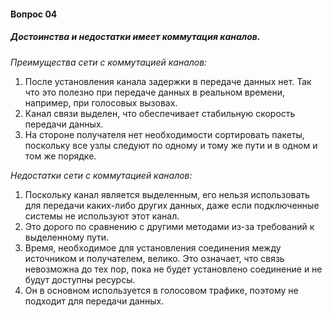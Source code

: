 #### Вопрос 04

##### Достоинства и недостатки имеет коммутация каналов.

*Преимущества сети с коммутацией каналов:*

1. После установления канала задержки в передаче данных нет. Так что это полезно при передаче данных в реальном времени, например, при голосовых вызовах. 
2. Канал связи выделен, что обеспечивает стабильную скорость передачи данных. 
3. На стороне получателя нет необходимости сортировать пакеты, поскольку все узлы следуют по одному и тому же пути и в одном и том же порядке. 



*Недостатки сети с коммутацией каналов:*

1. Поскольку канал является выделенным, его нельзя использовать для передачи каких-либо других данных, даже если подключенные системы не используют этот канал.
1.  Это дорого по сравнению с другими методами из-за требований к выделенному пути. 
1.  Время, необходимое для установления соединения между источником и получателем, велико. Это означает, что связь невозможна до тех пор, пока не будет установлено соединение и не будут доступны ресурсы. 
1.  Он в основном используется в голосовом трафике, поэтому не подходит для передачи данных.